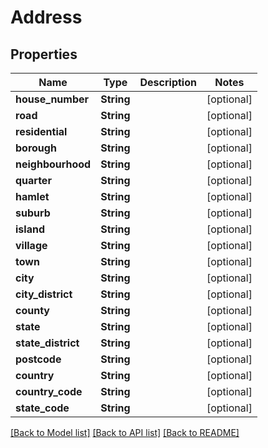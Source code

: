 # Address

## Properties
Name | Type | Description | Notes
------------ | ------------- | ------------- | -------------
**house_number** | **String** |  | [optional] 
**road** | **String** |  | [optional] 
**residential** | **String** |  | [optional] 
**borough** | **String** |  | [optional] 
**neighbourhood** | **String** |  | [optional] 
**quarter** | **String** |  | [optional] 
**hamlet** | **String** |  | [optional] 
**suburb** | **String** |  | [optional] 
**island** | **String** |  | [optional] 
**village** | **String** |  | [optional] 
**town** | **String** |  | [optional] 
**city** | **String** |  | [optional] 
**city_district** | **String** |  | [optional] 
**county** | **String** |  | [optional] 
**state** | **String** |  | [optional] 
**state_district** | **String** |  | [optional] 
**postcode** | **String** |  | [optional] 
**country** | **String** |  | [optional] 
**country_code** | **String** |  | [optional] 
**state_code** | **String** |  | [optional] 

[[Back to Model list]](../README.md#documentation-for-models) [[Back to API list]](../README.md#documentation-for-api-endpoints) [[Back to README]](../README.md)


